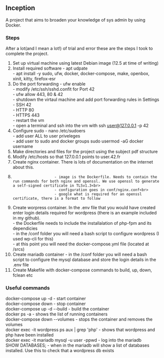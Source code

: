 <h2>Inception</h2>
A project that aims to broaden your knowledge of sys admin by using Docker.
<h3>Steps</h3>
After a lot(and I mean a lot!) of trial and error these are the steps I took to complete the project.  

1. Set up virtual machine using latest Debian image (12.5 at time of writing)
2. Install required software - apt udpate<br>
                             - apt install -y sudo, ufw, docker, docker-compose, make, openbox, xinit, kitty, firefox-esr
3. Do the port forwarding - ufw enable<br>
                          - modify /etc/ssh/sshd.confit for Port 42<br>
                          - ufw allow 443, 80 & 42<br>
                          - shutdown the virtaul machine and add port forwarding rules in Settings<br>
                             - SSH 42<br>
                             - HTTP 80<br>
                             - HTTPS 443<br>
                         - restart the vm<br>
                         - open a terminal and ssh into the vm with ssh user@127.0.0.1 -p 42
4. Configure sudo - nano /etc/sudoers<br>
                  - add user ALL to user priveleges<br>
                  - add user to sudo and docker groups sudo usermod -aG docker username
5. Make directories and files for the project using the subject pdf structure
7. Modify /etc/hosts so that 127.0.0.1 points to user.42.fr
8. Create nginx container. There is lots of documentation on the internet about this.<br>
9.                        - image is the Dockerfile. Needs to contain the run commands for both nginx and openssl. We use openssl to generate a self-signed certificate in TLSv1.3<br>
                          - configuration goes in conf/nginx.conf<br>
                          - google what is required for an openssl certificate, there is a format to follow
10. Create worpress container. In the .env file that you would have created enter login details required for wordpress (there is an example included in my github).<br>
                - the Dockerfile needs to include the installalation of php-fpm and its dependicies<br>
                - in the /conf folder you will need a bash script to configure wordpress (I used wp-cli for this)<br>
                - at this point you will need the docker-compose.yml file (located at /srcs)
12. Create mariadb container - in the /conf folder you will need a bash script to configure the mysql database and store the login details in the .env file
13. Create Makefile with docker-compose commands to build, up, down, fclean etc

<h3>Useful commands</h3>
docker-compose up -d - start container<br>
docker-compose down - stop container<br>
docker-compose up -d --build - build the container<br>  
docker ps -a - shows the list of running containers<br>
docker-compose down --volumes - stops the container and removes the volumes<br>
docker exec -it wordpress ps aux | grep 'php' - shows that wordpress and php have been installed<br>
docker exec -it mariadb mysql -u user -ppwd - log into the mariadb<br>
SHOW DATABASES; - when in the mariadb will show a list of databases installed. Use this to check that a wordpress db exists

